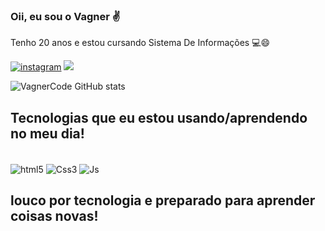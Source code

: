 ### Oii, eu sou o Vagner ✌️
Tenho 20 anos e estou cursando Sistema De Informações 💻😄


[![instagram](https://img.shields.io/badge/Instagram-E4405F?style=for-the-badge&logo=instagram&logoColor=white)](https://www.instagram.com/_vagnaoo_/)
<a href = "mailto:vagnercode@gmail.com"><img src="https://img.shields.io/badge/-Gmail-%23333?style=for-the-badge&logo=gmail&logoColor=white" target="_blank"></a>



![VagnerCode GitHub stats](https://github-readme-stats.vercel.app/api?username=VagnerCode&show_icons=true&theme=dracula)

## Tecnologias que eu estou usando/aprendendo no meu dia!

<div style="diplays: iniline_block"><br>
<img align= "center" alt= "html5" src="https://img.shields.io/badge/HTML5-E34F26?style=for-the-badge&logo=html5&logoColor=white"/> 
<img align= "center" alt= "Css3" src="https://img.shields.io/badge/CSS3-1572B6?style=for-the-badge&logo=css3&logoColor=white"/> 
<img align= "center" alt= "Js" src="https://img.shields.io/badge/JavaScript-3776AB?style=for-the-badge&logo=JavaScript&logoColor=yellow"/> 

<br>

## louco por tecnologia e preparado para aprender coisas novas!
